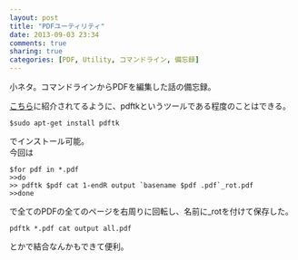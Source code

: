 ```yaml
---
layout: post
title: "PDFユーティリティ"
date: 2013-09-03 23:34
comments: true
sharing: true
categories: [PDF, Utility, コマンドライン, 備忘録]
---
```

小ネタ。コマンドラインからPDFを編集した話の備忘録。

<!-- more -->

[こちら](http://www.seeds-std.co.jp/seedsblog/181.html)に紹介されてるように、pdftkというツールである程度のことはできる。

    $sudo apt-get install pdftk

でインストール可能。  
今回は

    $for pdf in *.pdf
    >>do
    >> pdftk $pdf cat 1-endR output `basename $pdf .pdf`_rot.pdf
    >>done

で全てのPDFの全てのページを右周りに回転し、名前に\_rotを付けて保存した。

    pdftk *.pdf cat output all.pdf

とかで結合なんかもできて便利。



